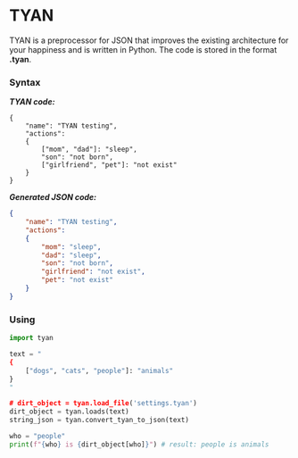 # TYAN
TYAN is a preprocessor for JSON that improves the existing architecture for your happiness and is written in Python. The code is stored in the format **.tyan**.

### Syntax
***TYAN code:***
```
{
    "name": "TYAN testing",
    "actions":
    {
        ["mom", "dad"]: "sleep",
        "son": "not born",
        ["girlfriend", "pet"]: "not exist"
    }
}
```
    

***Generated JSON code:***

```json
{
    "name": "TYAN testing",
    "actions":
    {
        "mom": "sleep",
        "dad": "sleep",
        "son": "not born",
        "girlfriend": "not exist",
        "pet": "not exist"
    }
}
```

### Using

```python
import tyan

text = "
{
    ["dogs", "cats", "people"]: "animals"
}
"

# dirt_object = tyan.load_file('settings.tyan')
dirt_object = tyan.loads(text)
string_json = tyan.convert_tyan_to_json(text)

who = "people"
print(f"{who} is {dirt_object[who]}") # result: people is animals
```
